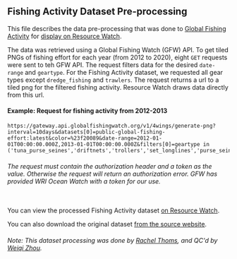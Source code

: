 ## Fishing Activity Dataset Pre-processing
This file describes the data pre-processing that was done to [Global Fishing Activity](https://globalfishingwatch.org/?utm_source=wri_map&utm_medium=api_integration&utm_campaign=ocean_watch) for [display on Resource Watch](https://resourcewatch.org/data/explore/11f16cb9-def0-4bd5-a60e-50c542b837e3).

The data was retrieved using a Global Fishing Watch (GFW)  API. To get tiled PNGs of fishing effort for each year (from 2012 to 2020), eight `GET` requests were sent to teh GFW API. The request filters data for the desired `date-range` and `geartype`. For the Fishing Activity dataset, we requested all gear types except `dredge_fishing` and `trawlers`. The request returns a url to a tiled png for the filtered fishing activity. Resource Watch draws data directly from this url.<br>

#### Example: Request for fishing activity from 2012-2013
```
https://gateway.api.globalfishingwatch.org/v1/4wings/generate-png?interval=10days&datasets[0]=public-global-fishing-effort:latest&color=%23f20089&date-range=2012-01-01T00:00:00.000Z,2013-01-01T00:00:00.000Z&filters[0]=geartype in ('tuna_purse_seines','driftnets','trollers','set_longlines','purse_seines','pots_and_traps','other_fishing','set_gillnets','fixed_gear','fishing','seiners','other_purse_seines','other_seines','squid_jigger','pole_and_line','drifting_longlines')
```
###### The request must contain the authorization header and a token as the value. Otherwise the request will return an authorization error. GFW has provided WRI Ocean Watch with a token for our use.


<br>You can view the processed Fishing Activity dataset [on Resource Watch](https://resourcewatch.org/data/explore/11f16cb9-def0-4bd5-a60e-50c542b837e3).

You can also download the original dataset [from the source website](https://globalfishingwatch.org/data-download/datasets/public-fishing-effort).

###### Note: This dataset processing was done by [Rachel Thoms](https://www.wri.org/profile/rachel-thoms), and QC'd by [Weiqi Zhou](https://www.wri.org/profile/Weiqi-Zhou).
